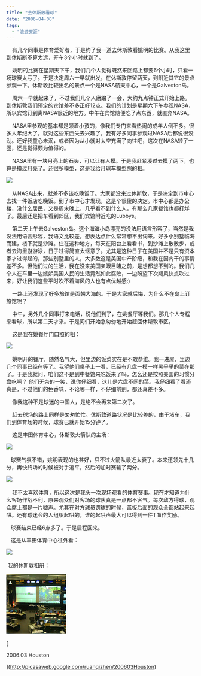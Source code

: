 ```yaml
---
title: "去休斯敦看球"
date: "2006-04-08"
tags: 
  - "浪迹天涯"
---
```


    有几个同事是体育爱好者，于是约了我一道去休斯敦看姚明的比赛。从我这里到休斯断不算太远，开车3个小时就到了。

    姚明的比赛在星期天下午，我们几个人觉得既然来回路上都要6个小时，只看一场球赛太亏了。于是决定周六一早就出发，在休斯敦停留两天，到附近其它的景点参观一下。休斯敦比较出名的景点一个是NASA航天中心，一个是Galveston岛。

    周六一早就起来了，不过我们几个人磨蹭了一会，大约九点钟正式开始上路。到休斯敦我们预定的宾馆差不多正好12点。我们的计划是星期六下午参观NASA，所以宾馆订到离NASA很近的地方。中午在宾馆随便吃了点东西，就直奔NASA。

    NASA里参观的基本都是领着小孩的，像我们专门来看热闹的成年人倒不多。很多人年纪大了，就对这些东西失去兴趣了，我有好多同事参观过NASA后都说很没劲。还好我童心未泯，或者因为从小就对太空充满了向往吧，这次在NASA转了一圈，还是觉得颇为值得的。

    NASA里有一块月亮上的石头，可以让有人摸。于是我赶紧凑过去摸了两下，也算是摸过月亮了。还很多模型，这是我给月球车模型照的相。

![](http://tk.files.storage.msn.com/x1pnp_rgmi5o50VQfbvYrXGFWi0M8OVwmegyRbj_DzdGYW14s-capC53p5c41zi-Oh84wd5BhAtExa6fL2PXjV93hM-nukMS_Lcp8Nzsi4Rd_jgMrhoiYa9ntqCO89pWl048aCgPOEsirY)

    从NASA出来，就差不多该吃晚饭了。大家都没来过休斯敦，于是决定到市中心去找一件饭店吃晚饭。到了市中心才发现，这是个很傻的决定。市中心都是办公楼，没什么居民，又是周末晚上，几乎看不到什么人，有那么几家餐馆也都打烊了。最后还是把车看到郊区，我们宾馆附近吃的Lubbys。

    第二天上午去Galveston岛。这个海滨小岛漂亮的没法用语言形容了，当然是我没法用语言形容，我语文比较差，想表达点什么常常想不出词来。好多小别墅临海而建，楼下就是沙滩。住在这种地方，每天在阳台上看看书，到沙滩上散散步，或者去海里游游泳，日子过得简直太惬意了。尤其是这种日子在美国并不是只有资本家才过得起的，那些别墅里的人，大多数这是美国中产阶级，和我在国内干的事情差不多。但他们过的生活，我在没来美国亲眼目睹之前，是想都想不到的。我们几个人在车里一边嫉妒美国人民的生活竟然如此腐败，一边盼望下次飓风快点吹过来，好让我们这些平时吹不着海风的人也有点优越感:)

    一路上还发现了好多旅馆是面朝大海的。于是大家就后悔，为什么不在岛上订旅馆呢？

    中午，另外几个同事打来电话，说他们到了，在姚餐厅等我们。那几个人专程来看球，所以第二天才来。于是问们开始急匆匆地开始赶回休斯敦市区。

    这是我在姚餐厅门口照的相：

![](http://tk.files.storage.msn.com/x1pnp_rgmi5o50VQfbvYrXGFZp5JGDsisCEJJ594FySUA7IHlLuGvi8r38OAU80-kbbxGIpSCMciPIfHOrta373mX3PvtNe2rHe6c3zeF9iOSwnpHjrZr2WGFnUBAeLNZTw8hYQ5X16Dsk) 

    姚明开的餐厅，随然名气大，但里边的饭菜实在是不敢恭维。我一进屋，里边几个同事已经在等了。我望他们桌子上一看，已经有几盘一模一样黑乎乎的菜在那了。于是我就问，咱们这不是到中餐馆来吃饭来了吗，怎么还是按照美国的习惯分盘吃啊？ 他们无奈的一笑，说你仔细看，这儿是六盘不同的菜。我仔细看了看还真是，不过他们的色香味，不论哪一样，不仔细辨别，都还真差不多。

    像我这种不是球迷的中国人，是绝不会再来第二次了。

    赶去球场的路上同样是匆匆忙忙。休斯敦道路状况是比较差的，由于堵车，我们到体育场的时候，球赛已就开始15分钟了。

    这是丰田体育中心，休斯敦火箭队的主场：

![](http://tk.files.storage.msn.com/x1pnp_rgmi5o50VQfbvYrXGFZp5JGDsisCE9vxiFihK03-jvUjj_Cquf0GOWBDg8q4-LFt_Dv5RUl6h5KhThV3at1j4xzYt72gkXjzZ1dPCYqpzX8y5dhWi8M9XYFa4Kmj3XLjxEDbShAc)

   球赛气氛不错，姚明表现的也甚好，只不过火箭队最近太衰了。本来还领先十几分，再快终场的时候被对手追平，然后的加时赛输了两分。

![](http://tk.files.storage.msn.com/x1pnp_rgmi5o50VQfbvYrXGFWi0M8OVwmegoyfIDpQPN1tEshdMafW5mv0pJUZB8goefFrIqdmsXPVLSQ8lNBjyHX62vdIACy4QABFzxSxfFQQEqzWqWv3tVgtjHPwY4WZltfipNtQJE68)

    我不太喜欢体育，所以这次是我头一次现场观看的体育赛事。现在才知道为什么客场作战不利，原来观众们对客场的球队真是一点都不客气。每次敌方得球，观众席上都是一片嘘声。尤其在对方球员罚球的时候，篮板后面的观众全都站起来起哄。还有球迷会的人组织起哄的，谁的起哄声最大可以得到一件T血作奖励。

   球赛结束已经6点多了。于是启程回来。

   这是从丰田体育中心往外看：

![](http://tk.files.storage.msn.com/x1pnp_rgmi5o50VQfbvYrXGFZp5JGDsisCEOTkJfzEbm6guFu5Sjn1Irs3QIOO3brtK8L8CkMpPcxGQh6OFqoVhn69nKkzi8KeURCxXNCOauUI_XrKOKTXKn0uY0G_fBaMyVlcEVDo-PPA)

 我的休斯敦相册：

![](images/200603Houston.jpg)

[

2006.03 Houston

](http://picasaweb.google.com/ruanqizhen/200603Houston)
